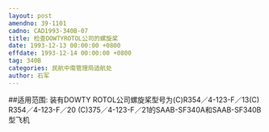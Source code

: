 ```yaml
---
layout: post
amendno: 39-1101
cadno: CAD1993-340B-07
title: 检查DOWTYROTOL公司的螺旋桨
date: 1993-12-13 00:00:00 +0800
effdate: 1993-12-14 00:00:00 +0800
tag: 340B
categories: 民航中南管理局适航处
author: 石军
---
```


##适用范围:
装有DOWTY  ROTOL公司螺旋桨型号为(C)R354／4-123-F／13(C) R354／4-123-F／20 (C)375／4-123-F／21的SAAB-SF340A和SAAB-SF340B型飞机

